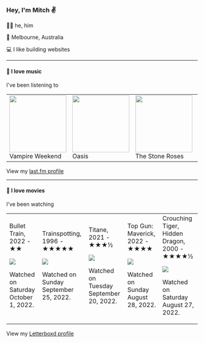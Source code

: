 <article><h3>Hey, I&#x27;m Mitch ✌️</h3><section><p>🙆‍♂️ he, him</p><p>📍 Melbourne, Australia</p><p>💻 I like building websites</p></section><hr/><section><h4>💽 I love music</h4><p>I&#x27;ve been listening to</p><table><tbody><td><img src="https://lastfm.freetls.fastly.net/i/u/174s/61fe67ac1045c545a57bfc81da022f91.png" height="150px" alt="" role="presentation"/><br/>Vampire Weekend</td><td><img src="https://lastfm.freetls.fastly.net/i/u/174s/1b217359e775a8b6a7bc443abe5b08c2.png" height="150px" alt="" role="presentation"/><br/>Oasis</td><td><img src="https://lastfm.freetls.fastly.net/i/u/174s/f07a5a1e86624b3cb8ec76543b9863d7.png" height="150px" alt="" role="presentation"/><br/>The Stone Roses</td><td><img src="https://lastfm.freetls.fastly.net/i/u/174s/5394d0e0b39b5e69f239b3af20123770.png" height="150px" alt="" role="presentation"/><br/>Grace Ives</td><td><img src="https://lastfm.freetls.fastly.net/i/u/174s/918055ba2eb81528f93a8924dbab88f8.png" height="150px" alt="" role="presentation"/><br/>Brian Eno</td></tbody></table><span>View my <a href="https://www.last.fm/user/mylsb">last.fm profile</a></span></section><hr/><section><h4>📼 I love movies</h4><p>I&#x27;ve been watching</p><table><tbody><td>Bullet Train, 2022 - ★★<br/><span> <p><img src="https://a.ltrbxd.com/resized/film-poster/6/4/1/9/6/1/641961-bullet-train-0-600-0-900-crop.jpg?v=9245faa1ba"/></p> <p>Watched on Saturday October 1, 2022.</p> </span></td><td>Trainspotting, 1996 - ★★★★★<br/><span> <p><img src="https://a.ltrbxd.com/resized/film-poster/5/1/4/9/7/51497-trainspotting-0-600-0-900-crop.jpg?v=c8597f6cb5"/></p> <p>Watched on Sunday September 25, 2022.</p> </span></td><td>Titane, 2021 - ★★★½<br/><span> <p><img src="https://a.ltrbxd.com/resized/film-poster/5/5/6/5/5/3/556553-titane-0-600-0-900-crop.jpg?v=1383f3a942"/></p> <p>Watched on Tuesday September 20, 2022.</p> </span></td><td>Top Gun: Maverick, 2022 - ★★★★<br/><span> <p><img src="https://a.ltrbxd.com/resized/film-poster/2/9/3/4/6/5/293465-top-gun-maverick-0-600-0-900-crop.jpg?v=9f8af0f61b"/></p> <p>Watched on Sunday August 28, 2022.</p> </span></td><td>Crouching Tiger, Hidden Dragon, 2000 - ★★★★½<br/><span> <p><img src="https://a.ltrbxd.com/resized/film-poster/5/1/9/0/5/51905-crouching-tiger-hidden-dragon-0-600-0-900-crop.jpg?v=175886e752"/></p> <p>Watched on Saturday August 27, 2022.</p> </span></td></tbody></table><span>View my <a href="https://letterboxd.com/myslab/">Letterboxd profile</a></span></section></article>